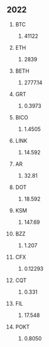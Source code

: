 ## 2022
1. BTC
    1. 41122

2. ETH
    1. 2839

2. BETH
    1. 2777.14

1. GRT
    1. 0.3973

2. BICO
    1. 1.4505

3. LINK
    1. 14.592

4. AR
    1. 32.81

5. DOT
    1. 18.592

6. KSM
    1. 147.69

7. BZZ
    1. 1.207

1. CFX
    1. 0.12293

1. CQT
    1. 0.331

1. FIL
    1. 17.548

1. POKT
    1. 0.8050